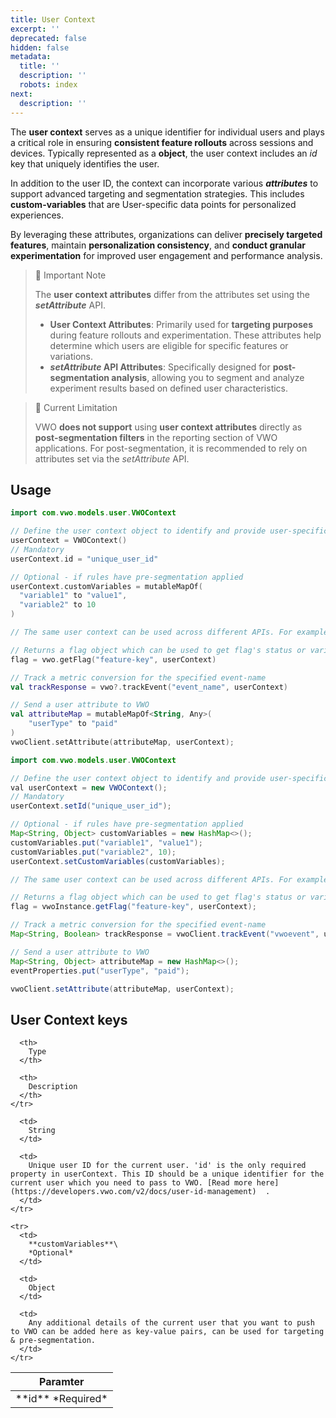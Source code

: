 ```yaml
---
title: User Context
excerpt: ''
deprecated: false
hidden: false
metadata:
  title: ''
  description: ''
  robots: index
next:
  description: ''
---
```

The **user context** serves as a unique identifier for individual users and plays a critical role in ensuring **consistent feature rollouts** across sessions and devices. Typically represented as a **object**, the user context includes an *id* key that uniquely identifies the user.

In addition to the user ID, the context can incorporate various ***attributes*** to support advanced targeting and segmentation strategies. This includes **custom-variables** that are User-specific data points for personalized experiences.

By leveraging these attributes, organizations can deliver **precisely targeted features**, maintain **personalization consistency**, and **conduct granular experimentation** for improved user engagement and performance analysis.

> 📘 Important Note
>
> The **user context attributes** differ from the attributes set using the ***setAttribute*** API.
>
> * **User Context Attributes**: Primarily used for **targeting purposes** during feature rollouts and experimentation. These attributes help determine which users are eligible for specific features or variations.
> * ***setAttribute* API Attributes**: Specifically designed for **post-segmentation analysis**, allowing you to segment and analyze experiment results based on defined user characteristics.

> 🚧 Current Limitation
>
> VWO **does not support** using **user context attributes** directly as **post-segmentation filters** in the reporting section of VWO applications. For post-segmentation, it is recommended to rely on attributes set via the *setAttribute* API.

## Usage

```kotlin
import com.vwo.models.user.VWOContext

// Define the user context object to identify and provide user-specific details
userContext = VWOContext()
// Mandatory
userContext.id = "unique_user_id"

// Optional - if rules have pre-segmentation applied 
userContext.customVariables = mutableMapOf(
  "variable1" to "value1",
  "variable2" to 10
)

// The same user context can be used across different APIs. For example -

// Returns a flag object which can be used to get flag's status or variable(s)
flag = vwo.getFlag("feature-key", userContext)

// Track a metric conversion for the specified event-name
val trackResponse = vwo?.trackEvent("event_name", userContext)

// Send a user attribute to VWO
val attributeMap = mutableMapOf<String, Any>(
    "userType" to "paid"
)
vwoClient.setAttribute(attributeMap, userContext);
```
```java
import com.vwo.models.user.VWOContext

// Define the user context object to identify and provide user-specific details
val userContext = new VWOContext();
// Mandatory
userContext.setId("unique_user_id");

// Optional - if rules have pre-segmentation applied 
Map<String, Object> customVariables = new HashMap<>();
customVariables.put("variable1", "value1");
customVariables.put("variable2", 10);
userContext.setCustomVariables(customVariables);

// The same user context can be used across different APIs. For example -

// Returns a flag object which can be used to get flag's status or variable(s)
flag = vwoInstance.getFlag("feature-key", userContext);

// Track a metric conversion for the specified event-name
Map<String, Boolean> trackResponse = vwoClient.trackEvent("vwoevent", userContext);

// Send a user attribute to VWO
Map<String, Object> attributeMap = new HashMap<>();
eventProperties.put("userType", "paid");

vwoClient.setAttribute(attributeMap, userContext);
```

## User Context keys

<Table align={["left","left","left"]}>
  <thead>
    <tr>
      <th>
        Paramter
      </th>

      <th>
        Type
      </th>

      <th>
        Description
      </th>
    </tr>
  </thead>

  <tbody>
    <tr>
      <td>
        **id**
        *Required*
      </td>

      <td>
        String
      </td>

      <td>
        Unique user ID for the current user. 'id' is the only required property in userContext. This ID should be a unique identifier for the current user which you need to pass to VWO. [Read more here](https://developers.vwo.com/v2/docs/user-id-management)  .
      </td>
    </tr>

    <tr>
      <td>
        **customVariables**\
        *Optional*
      </td>

      <td>
        Object
      </td>

      <td>
        Any additional details of the current user that you want to push to VWO can be added here as key-value pairs, can be used for targeting & pre-segmentation.
      </td>
    </tr>
  </tbody>
</Table>
